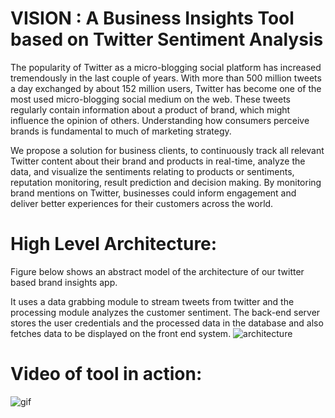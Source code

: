 # VISION : A Business Insights Tool based on Twitter Sentiment Analysis

The popularity of Twitter as a micro-blogging social platform has increased tremendously in the last couple of years. With more than 500 million tweets a day exchanged by about 152 million users, Twitter has become one of the most used micro-blogging social medium on the web. These tweets regularly contain information about a product of brand, which might influence the opinion of others. Understanding how consumers perceive brands is fundamental to much of marketing strategy. 

We propose a solution for business clients, to continuously track all relevant Twitter content about their brand and products in real-time, analyze the data, and visualize the sentiments relating to products or sentiments, reputation monitoring, result prediction and decision making. By monitoring brand mentions on Twitter, businesses could inform engagement and deliver better experiences for their customers across the world.

# High Level Architecture:
Figure below shows an abstract model of the architecture of our twitter based brand insights app. 

It uses a data grabbing module to stream tweets from twitter and the processing module analyzes the customer sentiment. The back-end server stores the user credentials and the processed data in the database and also fetches data to be displayed on the front end system.
![architecture](https://user-images.githubusercontent.com/59519229/93353409-e6469180-f809-11ea-8027-32fe7010efa1.png)

# Video of tool in action:
![gif](https://user-images.githubusercontent.com/59519229/93353412-e6df2800-f809-11ea-8afd-a35078215a00.gif)
